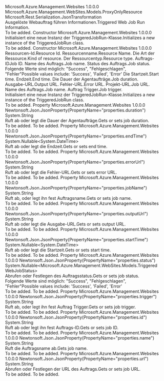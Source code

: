<Type Name="TriggeredJobRun" FullName="Microsoft.Azure.Management.WebSites.Models.TriggeredJobRun">
  <TypeSignature Language="C#" Value="public class TriggeredJobRun : Microsoft.Azure.Management.WebSites.Models.ProxyOnlyResource" />
  <TypeSignature Language="ILAsm" Value=".class public auto ansi beforefieldinit TriggeredJobRun extends Microsoft.Azure.Management.WebSites.Models.ProxyOnlyResource" />
  <TypeSignature Language="DocId" Value="T:Microsoft.Azure.Management.WebSites.Models.TriggeredJobRun" />
  <TypeSignature Language="VB.NET" Value="Public Class TriggeredJobRun&#xA;Inherits ProxyOnlyResource" />
  <TypeSignature Language="F#" Value="type TriggeredJobRun = class&#xA;    inherit ProxyOnlyResource" />
  <AssemblyInfo>
    <AssemblyName>Microsoft.Azure.Management.Websites</AssemblyName>
    <AssemblyVersion>1.0.0.0</AssemblyVersion>
  </AssemblyInfo>
  <Base>
    <BaseTypeName>Microsoft.Azure.Management.WebSites.Models.ProxyOnlyResource</BaseTypeName>
  </Base>
  <Interfaces />
  <Attributes>
    <Attribute>
      <AttributeName>Microsoft.Rest.Serialization.JsonTransformation</AttributeName>
    </Attribute>
  </Attributes>
  <Docs>
    <summary>
            <span data-ttu-id="dcc16-101">Ausgelöste Webauftrag führen Informationen.</span><span class="sxs-lookup"><span data-stu-id="dcc16-101">Triggered Web Job Run Information.</span></span>
            </summary>
    <remarks>To be added.</remarks>
  </Docs>
  <Members>
    <Member MemberName=".ctor">
      <MemberSignature Language="C#" Value="public TriggeredJobRun ();" />
      <MemberSignature Language="ILAsm" Value=".method public hidebysig specialname rtspecialname instance void .ctor() cil managed" />
      <MemberSignature Language="DocId" Value="M:Microsoft.Azure.Management.WebSites.Models.TriggeredJobRun.#ctor" />
      <MemberSignature Language="VB.NET" Value="Public Sub New ()" />
      <MemberType>Constructor</MemberType>
      <AssemblyInfo>
        <AssemblyName>Microsoft.Azure.Management.Websites</AssemblyName>
        <AssemblyVersion>1.0.0.0</AssemblyVersion>
      </AssemblyInfo>
      <Parameters />
      <Docs>
        <summary>
            <span data-ttu-id="dcc16-102">Initialisiert eine neue Instanz der TriggeredJobRun-Klasse.</span><span class="sxs-lookup"><span data-stu-id="dcc16-102">Initializes a new instance of the TriggeredJobRun class.</span></span>
            </summary>
        <remarks>To be added.</remarks>
      </Docs>
    </Member>
    <Member MemberName=".ctor">
      <MemberSignature Language="C#" Value="public TriggeredJobRun (string id = null, string name = null, string kind = null, string type = null, string triggeredJobRunId = null, string triggeredJobRunName = null, Nullable&lt;Microsoft.Azure.Management.WebSites.Models.TriggeredWebJobStatus&gt; status = null, Nullable&lt;DateTime&gt; startTime = null, Nullable&lt;DateTime&gt; endTime = null, string duration = null, string outputUrl = null, string errorUrl = null, string url = null, string jobName = null, string trigger = null);" />
      <MemberSignature Language="ILAsm" Value=".method public hidebysig specialname rtspecialname instance void .ctor(string id, string name, string kind, string type, string triggeredJobRunId, string triggeredJobRunName, valuetype System.Nullable`1&lt;valuetype Microsoft.Azure.Management.WebSites.Models.TriggeredWebJobStatus&gt; status, valuetype System.Nullable`1&lt;valuetype System.DateTime&gt; startTime, valuetype System.Nullable`1&lt;valuetype System.DateTime&gt; endTime, string duration, string outputUrl, string errorUrl, string url, string jobName, string trigger) cil managed" />
      <MemberSignature Language="DocId" Value="M:Microsoft.Azure.Management.WebSites.Models.TriggeredJobRun.#ctor(System.String,System.String,System.String,System.String,System.String,System.String,System.Nullable{Microsoft.Azure.Management.WebSites.Models.TriggeredWebJobStatus},System.Nullable{System.DateTime},System.Nullable{System.DateTime},System.String,System.String,System.String,System.String,System.String,System.String)" />
      <MemberSignature Language="VB.NET" Value="Public Sub New (Optional id As String = null, Optional name As String = null, Optional kind As String = null, Optional type As String = null, Optional triggeredJobRunId As String = null, Optional triggeredJobRunName As String = null, Optional status As Nullable(Of TriggeredWebJobStatus) = null, Optional startTime As Nullable(Of DateTime) = null, Optional endTime As Nullable(Of DateTime) = null, Optional duration As String = null, Optional outputUrl As String = null, Optional errorUrl As String = null, Optional url As String = null, Optional jobName As String = null, Optional trigger As String = null)" />
      <MemberSignature Language="F#" Value="new Microsoft.Azure.Management.WebSites.Models.TriggeredJobRun : string * string * string * string * string * string * Nullable&lt;Microsoft.Azure.Management.WebSites.Models.TriggeredWebJobStatus&gt; * Nullable&lt;DateTime&gt; * Nullable&lt;DateTime&gt; * string * string * string * string * string * string -&gt; Microsoft.Azure.Management.WebSites.Models.TriggeredJobRun" Usage="new Microsoft.Azure.Management.WebSites.Models.TriggeredJobRun (id, name, kind, type, triggeredJobRunId, triggeredJobRunName, status, startTime, endTime, duration, outputUrl, errorUrl, url, jobName, trigger)" />
      <MemberType>Constructor</MemberType>
      <AssemblyInfo>
        <AssemblyName>Microsoft.Azure.Management.Websites</AssemblyName>
        <AssemblyVersion>1.0.0.0</AssemblyVersion>
      </AssemblyInfo>
      <Parameters>
        <Parameter Name="id" Type="System.String" />
        <Parameter Name="name" Type="System.String" />
        <Parameter Name="kind" Type="System.String" />
        <Parameter Name="type" Type="System.String" />
        <Parameter Name="triggeredJobRunId" Type="System.String" />
        <Parameter Name="triggeredJobRunName" Type="System.String" />
        <Parameter Name="status" Type="System.Nullable&lt;Microsoft.Azure.Management.WebSites.Models.TriggeredWebJobStatus&gt;" />
        <Parameter Name="startTime" Type="System.Nullable&lt;System.DateTime&gt;" />
        <Parameter Name="endTime" Type="System.Nullable&lt;System.DateTime&gt;" />
        <Parameter Name="duration" Type="System.String" />
        <Parameter Name="outputUrl" Type="System.String" />
        <Parameter Name="errorUrl" Type="System.String" />
        <Parameter Name="url" Type="System.String" />
        <Parameter Name="jobName" Type="System.String" />
        <Parameter Name="trigger" Type="System.String" />
      </Parameters>
      <Docs>
        <param name="id"><span data-ttu-id="dcc16-103">Ressourcen-Id.</span><span class="sxs-lookup"><span data-stu-id="dcc16-103">Resource Id.</span></span></param>
        <param name="name"><span data-ttu-id="dcc16-104">Ressourcenname.</span><span class="sxs-lookup"><span data-stu-id="dcc16-104">Resource Name.</span></span></param>
        <param name="kind"><span data-ttu-id="dcc16-105">Die Art der Ressource.</span><span class="sxs-lookup"><span data-stu-id="dcc16-105">Kind of resource.</span></span></param>
        <param name="type"><span data-ttu-id="dcc16-106">Der Ressourcentyp.</span><span class="sxs-lookup"><span data-stu-id="dcc16-106">Resource type.</span></span></param>
        <param name="triggeredJobRunId"><span data-ttu-id="dcc16-107">Auftrags-ID</span><span class="sxs-lookup"><span data-stu-id="dcc16-107">Job ID.</span></span></param>
        <param name="triggeredJobRunName"><span data-ttu-id="dcc16-108">Name des Auftrags.</span><span class="sxs-lookup"><span data-stu-id="dcc16-108">Job name.</span></span></param>
        <param name="status"><span data-ttu-id="dcc16-109">Status des Auftrags.</span><span class="sxs-lookup"><span data-stu-id="dcc16-109">Job status.</span></span> <span data-ttu-id="dcc16-110">Folgende Werte sind möglich: "Success", "Fehlgeschlagen", "Fehler"</span><span class="sxs-lookup"><span data-stu-id="dcc16-110">Possible values include: 'Success', 'Failed', 'Error'</span></span></param>
        <param name="startTime"><span data-ttu-id="dcc16-111">Die Startzeit.</span><span class="sxs-lookup"><span data-stu-id="dcc16-111">Start time.</span></span></param>
        <param name="endTime"><span data-ttu-id="dcc16-112">Endzeit.</span><span class="sxs-lookup"><span data-stu-id="dcc16-112">End time.</span></span></param>
        <param name="duration"><span data-ttu-id="dcc16-113">Die Dauer der Agentaufträge.</span><span class="sxs-lookup"><span data-stu-id="dcc16-113">Job duration.</span></span></param>
        <param name="outputUrl"><span data-ttu-id="dcc16-114">Ausgabe-URL.</span><span class="sxs-lookup"><span data-stu-id="dcc16-114">Output URL.</span></span></param>
        <param name="errorUrl"><span data-ttu-id="dcc16-115">Fehler-URL.</span><span class="sxs-lookup"><span data-stu-id="dcc16-115">Error URL.</span></span></param>
        <param name="url"><span data-ttu-id="dcc16-116">Projekt-URL.</span><span class="sxs-lookup"><span data-stu-id="dcc16-116">Job URL.</span></span></param>
        <param name="jobName"><span data-ttu-id="dcc16-117">Name des Auftrags.</span><span class="sxs-lookup"><span data-stu-id="dcc16-117">Job name.</span></span></param>
        <param name="trigger"><span data-ttu-id="dcc16-118">Auftrag Trigger.</span><span class="sxs-lookup"><span data-stu-id="dcc16-118">Job trigger.</span></span></param>
        <summary>
            <span data-ttu-id="dcc16-119">Initialisiert eine neue Instanz der TriggeredJobRun-Klasse.</span><span class="sxs-lookup"><span data-stu-id="dcc16-119">Initializes a new instance of the TriggeredJobRun class.</span></span>
            </summary>
        <remarks>To be added.</remarks>
      </Docs>
    </Member>
    <Member MemberName="Duration">
      <MemberSignature Language="C#" Value="public string Duration { get; set; }" />
      <MemberSignature Language="ILAsm" Value=".property instance string Duration" />
      <MemberSignature Language="DocId" Value="P:Microsoft.Azure.Management.WebSites.Models.TriggeredJobRun.Duration" />
      <MemberSignature Language="VB.NET" Value="Public Property Duration As String" />
      <MemberSignature Language="F#" Value="member this.Duration : string with get, set" Usage="Microsoft.Azure.Management.WebSites.Models.TriggeredJobRun.Duration" />
      <MemberType>Property</MemberType>
      <AssemblyInfo>
        <AssemblyName>Microsoft.Azure.Management.Websites</AssemblyName>
        <AssemblyVersion>1.0.0.0</AssemblyVersion>
      </AssemblyInfo>
      <Attributes>
        <Attribute>
          <AttributeName>Newtonsoft.Json.JsonProperty(PropertyName="properties.duration")</AttributeName>
        </Attribute>
      </Attributes>
      <ReturnValue>
        <ReturnType>System.String</ReturnType>
      </ReturnValue>
      <Docs>
        <summary>
            <span data-ttu-id="dcc16-120">Ruft ab oder legt die Dauer der Agentaufträge.</span><span class="sxs-lookup"><span data-stu-id="dcc16-120">Gets or sets job duration.</span></span>
            </summary>
        <value>To be added.</value>
        <remarks>To be added.</remarks>
      </Docs>
    </Member>
    <Member MemberName="EndTime">
      <MemberSignature Language="C#" Value="public Nullable&lt;DateTime&gt; EndTime { get; set; }" />
      <MemberSignature Language="ILAsm" Value=".property instance valuetype System.Nullable`1&lt;valuetype System.DateTime&gt; EndTime" />
      <MemberSignature Language="DocId" Value="P:Microsoft.Azure.Management.WebSites.Models.TriggeredJobRun.EndTime" />
      <MemberSignature Language="VB.NET" Value="Public Property EndTime As Nullable(Of DateTime)" />
      <MemberSignature Language="F#" Value="member this.EndTime : Nullable&lt;DateTime&gt; with get, set" Usage="Microsoft.Azure.Management.WebSites.Models.TriggeredJobRun.EndTime" />
      <MemberType>Property</MemberType>
      <AssemblyInfo>
        <AssemblyName>Microsoft.Azure.Management.Websites</AssemblyName>
        <AssemblyVersion>1.0.0.0</AssemblyVersion>
      </AssemblyInfo>
      <Attributes>
        <Attribute>
          <AttributeName>Newtonsoft.Json.JsonProperty(PropertyName="properties.endTime")</AttributeName>
        </Attribute>
      </Attributes>
      <ReturnValue>
        <ReturnType>System.Nullable&lt;System.DateTime&gt;</ReturnType>
      </ReturnValue>
      <Docs>
        <summary>
            <span data-ttu-id="dcc16-121">Ruft ab oder legt die Endzeit.</span><span class="sxs-lookup"><span data-stu-id="dcc16-121">Gets or sets end time.</span></span>
            </summary>
        <value>To be added.</value>
        <remarks>To be added.</remarks>
      </Docs>
    </Member>
    <Member MemberName="ErrorUrl">
      <MemberSignature Language="C#" Value="public string ErrorUrl { get; set; }" />
      <MemberSignature Language="ILAsm" Value=".property instance string ErrorUrl" />
      <MemberSignature Language="DocId" Value="P:Microsoft.Azure.Management.WebSites.Models.TriggeredJobRun.ErrorUrl" />
      <MemberSignature Language="VB.NET" Value="Public Property ErrorUrl As String" />
      <MemberSignature Language="F#" Value="member this.ErrorUrl : string with get, set" Usage="Microsoft.Azure.Management.WebSites.Models.TriggeredJobRun.ErrorUrl" />
      <MemberType>Property</MemberType>
      <AssemblyInfo>
        <AssemblyName>Microsoft.Azure.Management.Websites</AssemblyName>
        <AssemblyVersion>1.0.0.0</AssemblyVersion>
      </AssemblyInfo>
      <Attributes>
        <Attribute>
          <AttributeName>Newtonsoft.Json.JsonProperty(PropertyName="properties.errorUrl")</AttributeName>
        </Attribute>
      </Attributes>
      <ReturnValue>
        <ReturnType>System.String</ReturnType>
      </ReturnValue>
      <Docs>
        <summary>
            <span data-ttu-id="dcc16-122">Ruft ab oder legt die Fehler-URL.</span><span class="sxs-lookup"><span data-stu-id="dcc16-122">Gets or sets error URL.</span></span>
            </summary>
        <value>To be added.</value>
        <remarks>To be added.</remarks>
      </Docs>
    </Member>
    <Member MemberName="JobName">
      <MemberSignature Language="C#" Value="public string JobName { get; set; }" />
      <MemberSignature Language="ILAsm" Value=".property instance string JobName" />
      <MemberSignature Language="DocId" Value="P:Microsoft.Azure.Management.WebSites.Models.TriggeredJobRun.JobName" />
      <MemberSignature Language="VB.NET" Value="Public Property JobName As String" />
      <MemberSignature Language="F#" Value="member this.JobName : string with get, set" Usage="Microsoft.Azure.Management.WebSites.Models.TriggeredJobRun.JobName" />
      <MemberType>Property</MemberType>
      <AssemblyInfo>
        <AssemblyName>Microsoft.Azure.Management.Websites</AssemblyName>
        <AssemblyVersion>1.0.0.0</AssemblyVersion>
      </AssemblyInfo>
      <Attributes>
        <Attribute>
          <AttributeName>Newtonsoft.Json.JsonProperty(PropertyName="properties.jobName")</AttributeName>
        </Attribute>
      </Attributes>
      <ReturnValue>
        <ReturnType>System.String</ReturnType>
      </ReturnValue>
      <Docs>
        <summary>
            <span data-ttu-id="dcc16-123">Ruft ab, oder legt ihn fest Auftragsname.</span><span class="sxs-lookup"><span data-stu-id="dcc16-123">Gets or sets job name.</span></span>
            </summary>
        <value>To be added.</value>
        <remarks>To be added.</remarks>
      </Docs>
    </Member>
    <Member MemberName="OutputUrl">
      <MemberSignature Language="C#" Value="public string OutputUrl { get; set; }" />
      <MemberSignature Language="ILAsm" Value=".property instance string OutputUrl" />
      <MemberSignature Language="DocId" Value="P:Microsoft.Azure.Management.WebSites.Models.TriggeredJobRun.OutputUrl" />
      <MemberSignature Language="VB.NET" Value="Public Property OutputUrl As String" />
      <MemberSignature Language="F#" Value="member this.OutputUrl : string with get, set" Usage="Microsoft.Azure.Management.WebSites.Models.TriggeredJobRun.OutputUrl" />
      <MemberType>Property</MemberType>
      <AssemblyInfo>
        <AssemblyName>Microsoft.Azure.Management.Websites</AssemblyName>
        <AssemblyVersion>1.0.0.0</AssemblyVersion>
      </AssemblyInfo>
      <Attributes>
        <Attribute>
          <AttributeName>Newtonsoft.Json.JsonProperty(PropertyName="properties.outputUrl")</AttributeName>
        </Attribute>
      </Attributes>
      <ReturnValue>
        <ReturnType>System.String</ReturnType>
      </ReturnValue>
      <Docs>
        <summary>
            <span data-ttu-id="dcc16-124">Ruft ab oder legt die Ausgabe-URL.</span><span class="sxs-lookup"><span data-stu-id="dcc16-124">Gets or sets output URL.</span></span>
            </summary>
        <value>To be added.</value>
        <remarks>To be added.</remarks>
      </Docs>
    </Member>
    <Member MemberName="StartTime">
      <MemberSignature Language="C#" Value="public Nullable&lt;DateTime&gt; StartTime { get; set; }" />
      <MemberSignature Language="ILAsm" Value=".property instance valuetype System.Nullable`1&lt;valuetype System.DateTime&gt; StartTime" />
      <MemberSignature Language="DocId" Value="P:Microsoft.Azure.Management.WebSites.Models.TriggeredJobRun.StartTime" />
      <MemberSignature Language="VB.NET" Value="Public Property StartTime As Nullable(Of DateTime)" />
      <MemberSignature Language="F#" Value="member this.StartTime : Nullable&lt;DateTime&gt; with get, set" Usage="Microsoft.Azure.Management.WebSites.Models.TriggeredJobRun.StartTime" />
      <MemberType>Property</MemberType>
      <AssemblyInfo>
        <AssemblyName>Microsoft.Azure.Management.Websites</AssemblyName>
        <AssemblyVersion>1.0.0.0</AssemblyVersion>
      </AssemblyInfo>
      <Attributes>
        <Attribute>
          <AttributeName>Newtonsoft.Json.JsonProperty(PropertyName="properties.startTime")</AttributeName>
        </Attribute>
      </Attributes>
      <ReturnValue>
        <ReturnType>System.Nullable&lt;System.DateTime&gt;</ReturnType>
      </ReturnValue>
      <Docs>
        <summary>
            <span data-ttu-id="dcc16-125">Ruft ab oder legt die Startzeit.</span><span class="sxs-lookup"><span data-stu-id="dcc16-125">Gets or sets start time.</span></span>
            </summary>
        <value>To be added.</value>
        <remarks>To be added.</remarks>
      </Docs>
    </Member>
    <Member MemberName="Status">
      <MemberSignature Language="C#" Value="public Nullable&lt;Microsoft.Azure.Management.WebSites.Models.TriggeredWebJobStatus&gt; Status { get; set; }" />
      <MemberSignature Language="ILAsm" Value=".property instance valuetype System.Nullable`1&lt;valuetype Microsoft.Azure.Management.WebSites.Models.TriggeredWebJobStatus&gt; Status" />
      <MemberSignature Language="DocId" Value="P:Microsoft.Azure.Management.WebSites.Models.TriggeredJobRun.Status" />
      <MemberSignature Language="VB.NET" Value="Public Property Status As Nullable(Of TriggeredWebJobStatus)" />
      <MemberSignature Language="F#" Value="member this.Status : Nullable&lt;Microsoft.Azure.Management.WebSites.Models.TriggeredWebJobStatus&gt; with get, set" Usage="Microsoft.Azure.Management.WebSites.Models.TriggeredJobRun.Status" />
      <MemberType>Property</MemberType>
      <AssemblyInfo>
        <AssemblyName>Microsoft.Azure.Management.Websites</AssemblyName>
        <AssemblyVersion>1.0.0.0</AssemblyVersion>
      </AssemblyInfo>
      <Attributes>
        <Attribute>
          <AttributeName>Newtonsoft.Json.JsonProperty(PropertyName="properties.status")</AttributeName>
        </Attribute>
      </Attributes>
      <ReturnValue>
        <ReturnType>System.Nullable&lt;Microsoft.Azure.Management.WebSites.Models.TriggeredWebJobStatus&gt;</ReturnType>
      </ReturnValue>
      <Docs>
        <summary>
            <span data-ttu-id="dcc16-126">Abrufen oder Festlegen des Auftragsstatus.</span><span class="sxs-lookup"><span data-stu-id="dcc16-126">Gets or sets job status.</span></span> <span data-ttu-id="dcc16-127">Folgende Werte sind möglich: "Success", "Fehlgeschlagen", "Fehler"</span><span class="sxs-lookup"><span data-stu-id="dcc16-127">Possible values include: 'Success', 'Failed', 'Error'</span></span>
            </summary>
        <value>To be added.</value>
        <remarks>To be added.</remarks>
      </Docs>
    </Member>
    <Member MemberName="Trigger">
      <MemberSignature Language="C#" Value="public string Trigger { get; set; }" />
      <MemberSignature Language="ILAsm" Value=".property instance string Trigger" />
      <MemberSignature Language="DocId" Value="P:Microsoft.Azure.Management.WebSites.Models.TriggeredJobRun.Trigger" />
      <MemberSignature Language="VB.NET" Value="Public Property Trigger As String" />
      <MemberSignature Language="F#" Value="member this.Trigger : string with get, set" Usage="Microsoft.Azure.Management.WebSites.Models.TriggeredJobRun.Trigger" />
      <MemberType>Property</MemberType>
      <AssemblyInfo>
        <AssemblyName>Microsoft.Azure.Management.Websites</AssemblyName>
        <AssemblyVersion>1.0.0.0</AssemblyVersion>
      </AssemblyInfo>
      <Attributes>
        <Attribute>
          <AttributeName>Newtonsoft.Json.JsonProperty(PropertyName="properties.trigger")</AttributeName>
        </Attribute>
      </Attributes>
      <ReturnValue>
        <ReturnType>System.String</ReturnType>
      </ReturnValue>
      <Docs>
        <summary>
            <span data-ttu-id="dcc16-128">Ruft ab, oder legt ihn fest Auftrag Trigger.</span><span class="sxs-lookup"><span data-stu-id="dcc16-128">Gets or sets job trigger.</span></span>
            </summary>
        <value>To be added.</value>
        <remarks>To be added.</remarks>
      </Docs>
    </Member>
    <Member MemberName="TriggeredJobRunId">
      <MemberSignature Language="C#" Value="public string TriggeredJobRunId { get; set; }" />
      <MemberSignature Language="ILAsm" Value=".property instance string TriggeredJobRunId" />
      <MemberSignature Language="DocId" Value="P:Microsoft.Azure.Management.WebSites.Models.TriggeredJobRun.TriggeredJobRunId" />
      <MemberSignature Language="VB.NET" Value="Public Property TriggeredJobRunId As String" />
      <MemberSignature Language="F#" Value="member this.TriggeredJobRunId : string with get, set" Usage="Microsoft.Azure.Management.WebSites.Models.TriggeredJobRun.TriggeredJobRunId" />
      <MemberType>Property</MemberType>
      <AssemblyInfo>
        <AssemblyName>Microsoft.Azure.Management.Websites</AssemblyName>
        <AssemblyVersion>1.0.0.0</AssemblyVersion>
      </AssemblyInfo>
      <Attributes>
        <Attribute>
          <AttributeName>Newtonsoft.Json.JsonProperty(PropertyName="properties.id")</AttributeName>
        </Attribute>
      </Attributes>
      <ReturnValue>
        <ReturnType>System.String</ReturnType>
      </ReturnValue>
      <Docs>
        <summary>
            <span data-ttu-id="dcc16-129">Ruft ab oder legt ihn fest Auftrags-ID.</span><span class="sxs-lookup"><span data-stu-id="dcc16-129">Gets or sets job ID.</span></span>
            </summary>
        <value>To be added.</value>
        <remarks>To be added.</remarks>
      </Docs>
    </Member>
    <Member MemberName="TriggeredJobRunName">
      <MemberSignature Language="C#" Value="public string TriggeredJobRunName { get; }" />
      <MemberSignature Language="ILAsm" Value=".property instance string TriggeredJobRunName" />
      <MemberSignature Language="DocId" Value="P:Microsoft.Azure.Management.WebSites.Models.TriggeredJobRun.TriggeredJobRunName" />
      <MemberSignature Language="VB.NET" Value="Public ReadOnly Property TriggeredJobRunName As String" />
      <MemberSignature Language="F#" Value="member this.TriggeredJobRunName : string" Usage="Microsoft.Azure.Management.WebSites.Models.TriggeredJobRun.TriggeredJobRunName" />
      <MemberType>Property</MemberType>
      <AssemblyInfo>
        <AssemblyName>Microsoft.Azure.Management.Websites</AssemblyName>
        <AssemblyVersion>1.0.0.0</AssemblyVersion>
      </AssemblyInfo>
      <Attributes>
        <Attribute>
          <AttributeName>Newtonsoft.Json.JsonProperty(PropertyName="properties.name")</AttributeName>
        </Attribute>
      </Attributes>
      <ReturnValue>
        <ReturnType>System.String</ReturnType>
      </ReturnValue>
      <Docs>
        <summary>
            <span data-ttu-id="dcc16-130">Ruft die Auftragsname ab.</span><span class="sxs-lookup"><span data-stu-id="dcc16-130">Gets job name.</span></span>
            </summary>
        <value>To be added.</value>
        <remarks>To be added.</remarks>
      </Docs>
    </Member>
    <Member MemberName="Url">
      <MemberSignature Language="C#" Value="public string Url { get; set; }" />
      <MemberSignature Language="ILAsm" Value=".property instance string Url" />
      <MemberSignature Language="DocId" Value="P:Microsoft.Azure.Management.WebSites.Models.TriggeredJobRun.Url" />
      <MemberSignature Language="VB.NET" Value="Public Property Url As String" />
      <MemberSignature Language="F#" Value="member this.Url : string with get, set" Usage="Microsoft.Azure.Management.WebSites.Models.TriggeredJobRun.Url" />
      <MemberType>Property</MemberType>
      <AssemblyInfo>
        <AssemblyName>Microsoft.Azure.Management.Websites</AssemblyName>
        <AssemblyVersion>1.0.0.0</AssemblyVersion>
      </AssemblyInfo>
      <Attributes>
        <Attribute>
          <AttributeName>Newtonsoft.Json.JsonProperty(PropertyName="properties.url")</AttributeName>
        </Attribute>
      </Attributes>
      <ReturnValue>
        <ReturnType>System.String</ReturnType>
      </ReturnValue>
      <Docs>
        <summary>
            <span data-ttu-id="dcc16-131">Abrufen oder Festlegen der URL des Auftrags.</span><span class="sxs-lookup"><span data-stu-id="dcc16-131">Gets or sets job URL.</span></span>
            </summary>
        <value>To be added.</value>
        <remarks>To be added.</remarks>
      </Docs>
    </Member>
  </Members>
</Type>